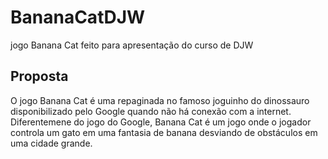 # BananaCatDJW
jogo Banana Cat feito para apresentação do curso de DJW
## Proposta
<p>O jogo Banana Cat é uma repaginada no famoso joguinho do dinossauro disponibilizado pelo Google quando não há conexão com a internet. Diferentemene do jogo do Google, Banana Cat é um jogo onde o jogador controla um gato em uma fantasia de banana desviando de obstáculos em uma cidade grande.</p>
